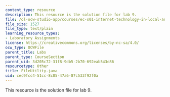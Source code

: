 ```yaml
---
content_type: resource
description: This resource is the solution file for lab 9.
file: /ol-ocw-studio-app/courses/ec-s01-internet-technology-in-local-and-global-communities-spring-2005-summer-2005/cec9fcc451cc8c8547a687c533f92f0a_FileUtility.java
file_size: 1527
file_type: text/plain
learning_resource_types:
- Laboratory Assignments
license: https://creativecommons.org/licenses/by-nc-sa/4.0/
ocw_type: OCWFile
parent_title: Labs
parent_type: CourseSection
parent_uid: 3d205c72-31f8-9db5-2b70-692eab543e86
resourcetype: Other
title: FileUtility.java
uid: cec9fcc4-51cc-8c85-47a6-87c533f92f0a
---
```

This resource is the solution file for lab 9.
